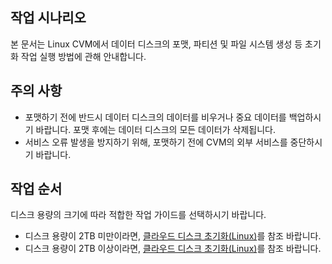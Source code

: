 ## 작업 시나리오
본 문서는 Linux CVM에서 데이터 디스크의 포맷, 파티션 및 파일 시스템 생성 등 초기화 작업 실행 방법에 관해 안내합니다.

## 주의 사항

- 포맷하기 전에 반드시 데이터 디스크의 데이터를 비우거나 중요 데이터를 백업하시기 바랍니다. 포맷 후에는 데이터 디스크의 모든 데이터가 삭제됩니다.
- 서비스 오류 발생을 방지하기 위해, 포맷하기 전에 CVM의 외부 서비스를 중단하시기 바랍니다.

## 작업 순서

디스크 용량의 크기에 따라 적합한 작업 가이드를 선택하시기 바랍니다.
- 디스크 용량이 2TB 미만이라면, [클라우드 디스크 초기화(Linux)](https://intl.cloud.tencent.com/document/product/362/31597)를 참조 바랍니다.
- 디스크 용량이 2TB 이상이라면, [클라우드 디스크 초기화(Linux)](https://intl.cloud.tencent.com/document/product/362/31598)를 참조 바랍니다.


